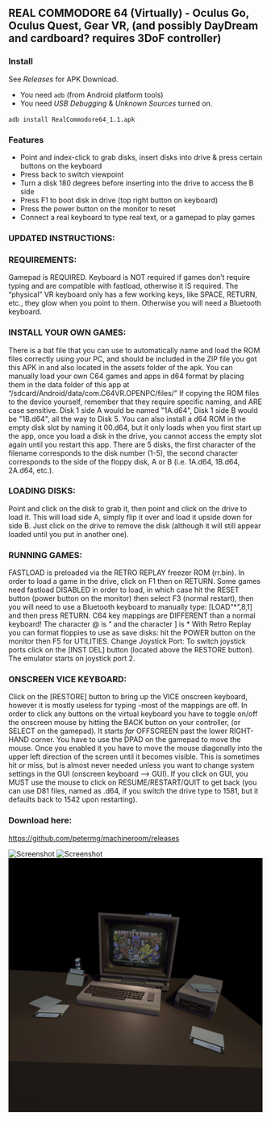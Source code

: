 

## REAL COMMODORE 64 (Virtually) - Oculus Go, Oculus Quest, Gear VR, (and possibly DayDream and cardboard? requires 3DoF controller)

### Install

See _Releases_ for APK Download.

* You need `adb` (from Android platform tools)
* You need _USB Debugging_ & _Unknown Sources_ turned on.

`adb install RealCommodore64_1.1.apk`


### Features

* Point and index-click to grab disks, insert disks into drive & press certain buttons on the keyboard
* Press back to switch viewpoint
* Turn a disk 180 degrees before inserting into the drive to access the B side
* Press F1 to boot disk in drive (top right button on keyboard)
* Press the power button on the monitor to reset
* Connect a real keyboard to type real text, or a gamepad to play games

### UPDATED INSTRUCTIONS:
### REQUIREMENTS:
Gamepad is REQUIRED. Keyboard is NOT required if games don’t require typing and are compatible with fastload, otherwise it IS required. The “physical” VR keyboard only has a few working keys, like SPACE, RETURN, etc., they glow when you point to them. Otherwise you will need a Bluetooth keyboard.
### INSTALL YOUR OWN GAMES:
There is a bat file that you can use to automatically name and load the ROM files correctly using your PC, and should be included in the ZIP file you got this APK in and also located in the assets folder of the apk.
You can manually load your own C64 games and apps in d64 format by placing them in the data folder of this app at “/sdcard/Android/data/com.C64VR.OPENPC/files/”
If copying the ROM files to the device yourself, remember that they require specific naming, and ARE case sensitive. Disk 1 side A would be named "1A.d64", Disk 1 side B would be "1B.d64", all the way to Disk 5.  You can also install a d64 ROM in the empty disk slot by naming it 00.d64, but it only loads when you first start up the app, once you load a disk in the drive, you cannot access the empty slot again until you restart this app. There are 5 disks, the first character of the filename corresponds to the disk number (1-5), the second character corresponds to the side of the floppy disk, A or B (i.e. 1A.d64, 1B.d64, 2A.d64, etc.). 
### LOADING DISKS:
Point and click on the disk to grab it, then point and click on the drive to load it.  This will load side A, simply flip it over and load it upside down for side B. Just click on the drive to remove the disk (although it will still appear loaded until you put in another one).
### RUNNING GAMES:
FASTLOAD is preloaded via the RETRO REPLAY freezer ROM (rr.bin). In order to load a game in the drive, click on F1 then on RETURN.  Some games need fastload DISABLED in order to load, in which case hit the RESET button (power button on the monitor) then select F3 (normal restart), then you will need to use a Bluetooth keyboard to manually type: [LOAD”*”,8,1] and then press RETURN. C64 key mappings are DIFFERENT than a normal keyboard! The character @ is ” and the character ] is * With Retro Replay you can format floppies to use as save disks: hit the POWER button on the monitor then F5 for UTILITIES.
Change Joystick Port:
To switch joystick ports click on the [INST DEL] button (located above the RESTORE button). The emulator starts on joystick port 2.
### ONSCREEN VICE KEYBOARD:
Click on the [RESTORE] button to bring up the VICE onscreen keyboard, however it is mostly useless for typing -most of the mappings are off. In order to click any buttons on the virtual keyboard you have to toggle on/off the onscreen mouse by hitting the BACK button on your controller, (or SELECT on the gamepad). It starts *far* OFFSCREEN past the lower RIGHT-HAND corner.  You have to use the DPAD on the gamepad to move the mouse.  Once you enabled it you have to move the mouse diagonally into the upper left direction of the screen until it becomes visible.  This is sometimes hit or miss, but is almost never needed unless you want to change system settings in the GUI (onscreen keyboard –> GUI). If you click on GUI, you MUST use the mouse to click on RESUME/RESTART/QUIT to get back (you can use D81 files, named as .d64, if you switch the drive type to 1581, but it defaults back to 1542 upon restarting). 

### Download here:
https://github.com/petermg/machineroom/releases

![Screenshot](https://github.com/petermg/machineroom/blob/master/screen03.jpg?raw=true "MODDED RELEASE-May 2020")
![Screenshot](https://github.com/petermg/machineroom/blob/master/screen04.jpg?raw=true "MODDED RELEASE-May 2020")
![Screenshot](/screenshot.jpg?raw=true "ORIGINAL RELEASE-August 2018")


